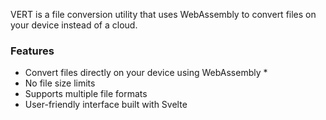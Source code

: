 VERT is a file conversion utility that uses WebAssembly to convert files on your device instead of a cloud.

### Features

- Convert files directly on your device using WebAssembly *
- No file size limits
- Supports multiple file formats
- User-friendly interface built with Svelte
